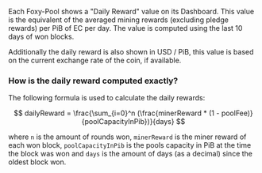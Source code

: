 Each Foxy-Pool shows a "Daily Reward" value on its Dashboard. This value is the equivalent of the averaged mining
rewards (excluding pledge rewards) per PiB of EC per day. The value is computed using the last 10 days of won blocks.

Additionally the daily reward is also shown in USD / PiB, this value is based on the current exchange rate of the coin, if available.

### How is the daily reward computed exactly?

The following formula is used to calculate the daily rewards:


$$
dailyReward = \frac{\sum_{i=0}^n (\frac{minerReward * (1 - poolFee)}{poolCapacityInPib})}{days}
$$

where `n` is the amount of rounds won, `minerReward` is the miner reward of each won block, `poolCapacityInPib` is the pools capacity in PiB at the time the block was won and `days` is the amount of days (as a decimal) since the oldest block won.
